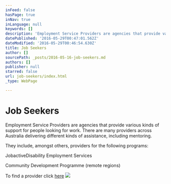 ```yaml
---
inFeed: false
hasPage: true
inNav: true
inLanguage: null
keywords: []
description: 'Employment Service Providers are agencies that provide various kinds of support for people looking for work. There are many providers across Australia delivering different kinds of assistance, including mentoring.'
datePublished: '2016-05-29T00:47:01.562Z'
dateModified: '2016-05-29T00:46:54.630Z'
title: Job Seekers
author: []
sourcePath: _posts/2016-05-16-job-seekers.md
authors: []
publisher: null
starred: false
url: job-seekers/index.html
_type: WebPage

---
```

# Job Seekers

Employment Service Providers are agencies that provide various kinds of support for people looking for work. There are many providers across Australia delivering different kinds of assistance, including mentoring.

They include, amongst others, providers for the following programs:

JobactiveDisability Employment Services

Community Development Programme (remote regions)

To find a provider click [here][0]
![](https://s3-us-west-2.amazonaws.com/the-grid-img/p/119a6e248b3af9a29e31f415f3aebe852dd7da10.jpg)

[0]: https://jobsearch.gov.au/serviceproviders/search?jsk=1